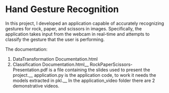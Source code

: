 # Hand Gesture Recognition
In this project, I developed an application capable of accurately recognizing gestures for rock, paper, and scissors in images.
Specifically, the application takes input from the webcam in real-time and attempts to classify the gesture that the user is performing.

The documentation:
1) DataTransformation Documentation.html
2) Classification Documentation.html__
RockPaperScissors-Presentation.pdf is a file containing the slides used to present the project.__
application.py is the application code, to work it needs the models extracted in pkl.__
In the application_video folder there are 2 demonstrative videos.
